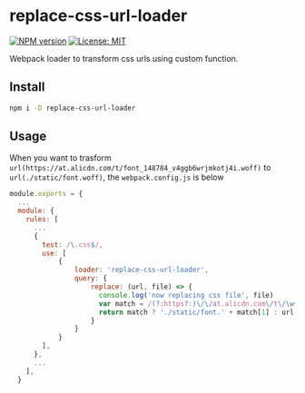 # replace-css-url-loader
[![NPM version][npm-image]][npm-url]
[![License: MIT][license-image]][license-url]

[npm-url]: https://npmjs.org/package/replace-css-url-loader
[npm-image]: https://badge.fury.io/js/replace-css-url-loader.svg
[license-url]: https://opensource.org/licenses/MIT
[license-image]: https://img.shields.io/badge/License-MIT-yellow.svg

Webpack loader to transform css urls using custom function.

## Install

```bash
npm i -D replace-css-url-loader
```

## Usage

When you want to trasform `url(https://at.alicdn.com/t/font_148784_v4ggb6wrjmkotj4i.woff)` to `url(./static/font.woff)`, the `webpack.config.js` is below

```javascript
module.exports = {
  ...
  module: {
    rules: [
      ...
      {
        test: /\.css$/,
        use: [
            {
                loader: 'replace-css-url-loader',
                query: {
                    replace: (url, file) => {
                      console.log('now replacing css file', file)
                      var match = /(?:https?:)\/\/at.alicdn.com\/t\/\w+.([^.]+)/.exec(url)
                      return match ? './static/font.' + match[1] : url
                    }
                }
            }
        ],
      },
      ...
    ],
  }
```

